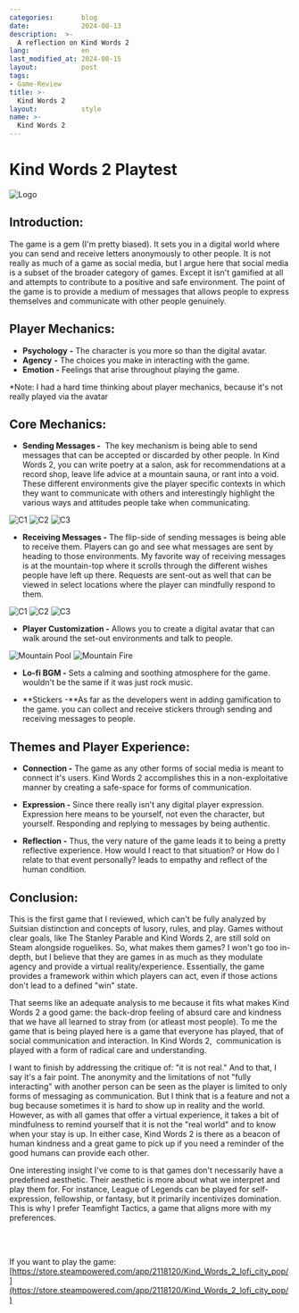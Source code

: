 ```yaml
---
categories:       blog
date:             2024-08-13
description:  >-
  A reflection on Kind Words 2
lang:             en
last_modified_at: 2024-08-15
layout:           post
tags:
- Game-Review
title: >-
  Kind Words 2
layout:           style
name: >-
  Kind Words 2
---
```


# **Kind Words 2 Playtest**

<img src="{{ 'assets/games/kind-words-2/header.jpg' | relative_url }}" alt="Logo" class="game_logo"/>

## Introduction:
The game is a gem (I'm pretty biased). It sets you in a digital world where you can send and receive letters anonymously to other people. It is not really as much of a game as social media, but I argue here that social media is a subset of the broader category of games. Except it isn't gamified at all and attempts to contribute to a positive and safe environment. The point of the game is to provide a medium of messages that allows people to express themselves and communicate with other people genuinely.

## Player Mechanics:

- **Psychology** **-** The character is you more so than the digital avatar.
- **Agency** **-** The choices you make in interacting with the game.
- **Emotion -** Feelings that arise throughout playing the game.

*Note: I had a hard time thinking about player mechanics, because it's not really played via the avatar 


## Core Mechanics:

- **Sending Messages -**  The key mechanism is being able to send messages that can be accepted or discarded by other people. In Kind Words 2, you can write poetry at a salon, ask for recommendations at a record shop, leave life advice at a mountain sauna, or rant into a void.  These different environments give the player specific contexts in which they want to communicate with others and interestingly highlight the various ways and attitudes people take when communicating.
<div class="picture-grid3" style="margin-bottom:10px;">
  <img src="{{ 'assets/games/kind-words-2/s1.png' | relative_url }}" alt="C1">
  <img src="{{ 'assets/games/kind-words-2/s2.png' | relative_url }}" alt="C2">
  <img src="{{ 'assets/games/kind-words-2/s3.png' | relative_url }}" alt="C3"/>
</div>

- **Receiving Messages -** The flip-side of sending messages is being able to receive them. Players can go and see what messages are sent by heading to those environments. My favorite way of receiving messages is at the mountain-top where it scrolls through the different wishes people have left up there. Requests are sent-out as well that can be viewed in select locations where the player can mindfully respond to them.
<div class="picture-grid3" style="margin-bottom:10px;">
  <img src="{{ 'assets/games/kind-words-2/r1.png' | relative_url }}" alt="C1">
  <img src="{{ 'assets/games/kind-words-2/r2.png' | relative_url }}" alt="C2">
  <img src="{{ 'assets/games/kind-words-2/r3.png' | relative_url }}" alt="C3"/>
</div>

- **Player Customization -** Allows you to create a digital avatar that can walk around the set-out environments and talk to people.
<div class="picture-grid2" style="margin-bottom:10px;">
  <img src="{{ 'assets/games/kind-words-2/c1.png' | relative_url }}" alt="Mountain Pool">
  <img src="{{ 'assets/games/kind-words-2/c2.png' | relative_url }}" alt="Mountain Fire">
</div>

- **Lo-fi BGM -** Sets a calming and soothing atmosphere for the game. wouldn't be the same if it was just rock music.

- **Stickers -**As far as the developers went in adding gamification to the game. you can collect and receive stickers through sending and receiving messages to people.

## Themes and Player Experience:

- **Connection -** The game as any other forms of social media is meant to connect it's users. Kind Words 2 accomplishes this in a non-exploitative manner by creating a safe-space for forms of communication.

- **Expression -** Since there really isn't any digital player expression. Expression here means to be yourself, not even the character, but yourself. Responding and replying to messages by being authentic.

- **Reflection -** Thus, the very nature of the game leads it to being a pretty reflective experience. How would I react to that situation? or How do I relate to that event personally? leads to empathy and reflect of the human condition.

## Conclusion:

This is the first game that I reviewed, which can't be fully analyzed by Suitsian distinction and concepts of lusory, rules, and play. Games without clear goals, like The Stanley Parable and Kind Words 2, are still sold on Steam alongside roguelikes. So, what makes them games? I won't go too in-depth, but I believe that they are games in as much as they modulate agency and provide a virtual reality/experience. Essentially, the game provides a framework within which players can act, even if those actions don't lead to a defined "win" state.

That seems like an adequate analysis to me because it fits what makes Kind Words 2 a good game: the back-drop feeling of absurd care and kindness that we have all learned to stray from (or atleast most people). To me the game that is being played here is a game that everyone has played, that of social communication and interaction. In Kind Words 2,  communication is played with a form of radical care and understanding.

I want to finish by addressing the critique of: "it is not real." And to that, I say it's a fair point. The anonymity and the limitations of not "fully interacting" with another person can be seen as the player is limited to only forms of messaging as communication. But I think that is a feature and not a bug because sometimes it is hard to show up in reality and the world. However, as with all games that offer a virtual experience, it takes a bit of mindfulness to remind yourself that it is not the "real world" and to know when your stay is up. In either case, Kind Words 2 is there as a beacon of human kindness and a great game to pick up if you need a reminder of the good humans can provide each other.

One interesting insight I've come to is that games don't necessarily have a predefined aesthetic. Their aesthetic is more about what we interpret and play them for. For instance, League of Legends can be played for self-expression, fellowship, or fantasy, but it primarily incentivizes domination. This is why I prefer Teamfight Tactics, a game that aligns more with my preferences.

<br/><br/>

If you want to play the game: [https://store.steampowered.com/app/2118120/Kind_Words_2_lofi_city_pop/](https://store.steampowered.com/app/2118120/Kind_Words_2_lofi_city_pop/)